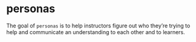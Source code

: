 
<!-- README.md is generated from README.Rmd. Please edit that file -->

# personas

<!-- badges: start -->
<!-- badges: end -->

The goal of `personas` is to help instructors figure out who they’re
trying to help and communicate an understanding to each other and to
learners.
